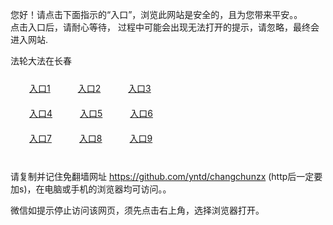 您好！请点击下面指示的“入口”，浏览此网站是安全的，且为您带来平安。。 <br/>
点击入口后，请耐心等待， 过程中可能会出现无法打开的提示，请忽略，最终会进入网站. </br>

法轮大法在长春<br/>
<div style="padding:10px"><a style="margin:20px" target="_blank" href="https://d1yx5crwbgtsnq.cloudfront.net/2Qpsp?hnywgsxp" id="ccLink1" rel="nofollow">入口1</a> <a target="_blank" style="margin:20px" href="https://d3pr09wk2utjhl.cloudfront.net/2Qpsp?dxgut" id="ccLink2" rel="nofollow">入口2</a> <a style="margin:20px" target="_blank" href="https://d2mi4ypoocavbz.cloudfront.net/2Qpsp?lmjrbesg" id="ccLink3" rel="nofollow">入口3</a></div>

<div style="padding:10px" ><a style="margin:20px" target="_blank" href="https://d1yx5crwbgtsnq.cloudfront.net/2Qpsp?hnywgsxp" id="ccLink4" rel="nofollow">入口4</a> <a style="margin:20px" href="https://d3pr09wk2utjhl.cloudfront.net/2Qpsp?dxgut" target="_blank" id="ccLink5" rel="nofollow">入口5</a> <a style="margin:20px" href="https://d2mi4ypoocavbz.cloudfront.net/2Qpsp?lmjrbesg" target="_blank" id="ccLink6" rel="nofollow">入口6</a></div>

<div style="padding:10px"><a style="margin:20px" target="_blank" href="https://d1yx5crwbgtsnq.cloudfront.net/2Qpsp?hnywgsxp" id="ccLink7" rel="nofollow">入口7</a> <a style="margin:20px" href="https://d3pr09wk2utjhl.cloudfront.net/2Qpsp?dxgut" target="_blank" id="ccLink8" rel="nofollow">入口8</a> <a style="margin:20px" target="_blank" href="https://d2mi4ypoocavbz.cloudfront.net/2Qpsp?lmjrbesg" id="ccLink9" rel="nofollow">入口9</a></div>

<br/>



请复制并记住免翻墙网址 https://github.com/yntd/changchunzx (http后一定要加s)，在电脑或手机的浏览器均可访问。。<br/>

微信如提示停止访问该网页，须先点击右上角，选择浏览器打开。
